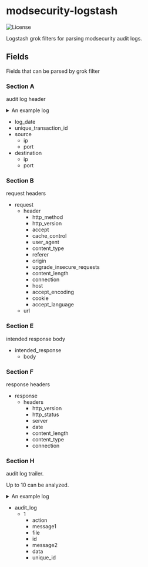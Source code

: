 # modsecurity-logstash

![License](https://img.shields.io/github/license/houtarou-dism/modsecurity-logstash)

Logstash grok filters for parsing modsecurity audit logs.

## Fields

Fields that can be parsed by grok filter

### Section A

audit log header

<details>
    <summary>An example log</summary>
    
    [05/Jan/2021:18:48:51 +0000] 1609840131 192.168.30.10 31943 192.168.10.10 80
</details>

* log_date
* unique_transaction_id
* source
  * ip
  * port
* destination
  * ip
  * port

### Section B

request headers

* request
  * header
    * http_method
    * http_version
    * accept
    * cache_control
    * user_agent
    * content_type
    * referer
    * origin
    * upgrade_insecure_requests
    * content_length
    * connection
    * host
    * accept_encoding
    * cookie
    * accept_language
  * url

### Section E

intended response body

* intended_response
  * body

### Section F

response headers

* response
  * headers
    * http_version
    * http_status
    * server
    * date
    * content_length
    * content_type
    * connection

### Section H

audit log trailer.

Up to 10 can be analyzed.

<details>
    <summary>An example log</summary>
    
    ModSecurity: Warning. Matched "Operator `Rx' with parameter `^[\d.:]+$' against variable `REQUEST_HEADERS:Host' (Value: `54.183.57.254' ) [file "/usr/local/owasp-modsecurity-crs-3.2.0/rules/REQUEST-920-PROTOCOL-ENFORCEMENT.conf"] [line "678"] [id "920350"] [rev ""] [msg "Host header is a numeric IP address"] [data "54.183.57.254"] [severity "4"] [ver "OWASP_CRS/3.2.0"] [maturity "0"] [accuracy "0"] [tag "application-multi"] [tag "language-multi"] [tag "platform-multi"] [tag "attack-protocol"] [tag "OWASP_CRS"] [tag "OWASP_CRS/PROTOCOL_VIOLATION/IP_HOST"] [tag "WASCTC/WASC-21"] [tag "OWASP_TOP_10/A7"] [tag "PCI/6.5.10"] [hostname "10.0.1.10"] [uri "/input"] [unique_id "1609840121"] [ref "o0,12v27,12"]
</details>

* audit_log
  * 1
    * action
    * message1
    * file
    * id
    * message2
    * data
    * unique_id




